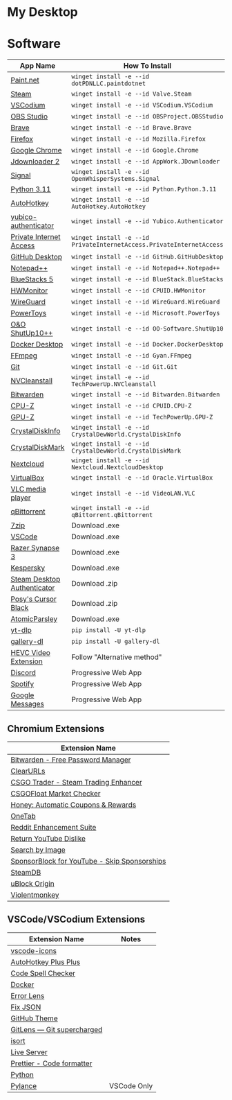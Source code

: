 # My Desktop

# Software

| App Name                                                                               | How To Install                                                       |
| -------------------------------------------------------------------------------------- | -------------------------------------------------------------------- |
| [Paint.net](https://www.getpaint.net/)                                                 | `winget install -e --id dotPDNLLC.paintdotnet`                       |
| [Steam](https://store.steampowered.com/)                                               | `winget install -e --id Valve.Steam`                                 |
| [VSCodium](https://vscodium.com/)                                                      | `winget install -e --id VSCodium.VSCodium`                           |
| [OBS Studio](https://obsproject.com/)                                                  | `winget install -e --id OBSProject.OBSStudio`                        |
| [Brave](https://brave.com/)                                                            | `winget install -e --id Brave.Brave`                                 |
| [Firefox](https://www.mozilla.org/en-US/firefox/new/)                                  | `winget install -e --id Mozilla.Firefox`                             |
| [Google Chrome](https://www.google.com/chrome/)                                        | `winget install -e --id Google.Chrome`                               |
| [Jdownloader 2](https://jdownloader.org/jdownloader2)                                  | `winget install -e --id AppWork.JDownloader`                         |
| [Signal](https://signal.org/en/)                                                       | `winget install -e --id OpenWhisperSystems.Signal`                   |
| [Python 3.11](https://www.python.org/)                                                 | `winget install -e --id Python.Python.3.11`                          |
| [AutoHotkey](https://www.autohotkey.com/)                                              | `winget install -e --id AutoHotkey.AutoHotkey`                       |
| [yubico-authenticator](https://www.yubico.com/products/yubico-authenticator/)          | `winget install -e --id Yubico.Authenticator`                        |
| [Private Internet Access](https://www.privateinternetaccess.com/)                      | `winget install -e --id PrivateInternetAccess.PrivateInternetAccess` |
| [GitHub Desktop](https://desktop.github.com/)                                          | `winget install -e --id GitHub.GitHubDesktop`                        |
| [Notepad++](https://notepad-plus-plus.org/downloads/)                                  | `winget install -e --id Notepad++.Notepad++`                         |
| [BlueStacks 5](https://www.bluestacks.com/bluestacks-5.html)                           | `winget install -e --id BlueStack.BlueStacks`                        |
| [HWMonitor](https://www.cpuid.com/softwares/hwmonitor.html)                            | `winget install -e --id CPUID.HWMonitor`                             |
| [WireGuard](https://www.wireguard.com/)                                                | `winget install -e --id WireGuard.WireGuard`                         |
| [PowerToys](https://github.com/microsoft/PowerToys)                                    | `winget install -e --id Microsoft.PowerToys`                         |
| [O&O ShutUp10++](https://www.oo-software.com/en/shutup10)                              | `winget install -e --id OO-Software.ShutUp10`                        |
| [Docker Desktop](https://www.docker.com/products/docker-desktop/)                      | `winget install -e --id Docker.DockerDesktop`                        |
| [FFmpeg](https://ffmpeg.org/)                                                          | `winget install -e --id Gyan.FFmpeg`                                 |
| [Git](https://gitforwindows.org/)                                                      | `winget install -e --id Git.Git`                                     |
| [NVCleanstall](https://www.techpowerup.com/download/techpowerup-nvcleanstall/)         | `winget install -e --id TechPowerUp.NVCleanstall`                    |
| [Bitwarden](https://bitwarden.com/download/)                                           | `winget install -e --id Bitwarden.Bitwarden`                         |
| [CPU-Z](https://www.cpuid.com/softwares/cpu-z.html)                                    | `winget install -e --id CPUID.CPU-Z`                                 |
| [GPU-Z](https://www.techpowerup.com/gpuz/)                                             | `winget install -e --id TechPowerUp.GPU-Z`                           |
| [CrystalDiskInfo](https://crystalmark.info/en/software/crystaldiskinfo)                | `winget install -e --id CrystalDewWorld.CrystalDiskInfo`             |
| [CrystalDiskMark](https://crystalmark.info/en/software/crystaldiskmark/)               | `winget install -e --id CrystalDewWorld.CrystalDiskMark`             |
| [Nextcloud](https://nextcloud.com/)                                                    | `winget install -e --id Nextcloud.NextcloudDesktop`                  |
| [VirtualBox](https://www.virtualbox.org/)                                              | `winget install -e --id Oracle.VirtualBox`                           |
| [VLC media player](https://www.videolan.org/vlc/)                                      | `winget install -e --id VideoLAN.VLC`                                |
| [qBittorrent](https://www.qbittorrent.org/)                                            | `winget install -e --id qBittorrent.qBittorrent`                     |
| [7zip](https://www.7-zip.org/)                                                         | Download .exe                                                        |
| [VSCode](https://code.visualstudio.com/)                                               | Download .exe                                                        |
| [Razer Synapse 3](https://www.razer.com/eu-en/synapse-3)                               | Download .exe                                                        |
| [Kespersky](https://usa.kaspersky.com/)                                                | Download .exe                                                        |
| [Steam Desktop Authenticator](https://github.com/Jessecar96/SteamDesktopAuthenticator) | Download .zip                                                        |
| [Posy's Cursor Black](http://www.michieldb.nl/other/cursors/)                          | Download .zip                                                        |
| [AtomicParsley](https://atomicparsley.sourceforge.net/)                                | Download .exe                                                        |
| [yt-dlp](https://github.com/yt-dlp/yt-dlp)                                             | `pip install -U yt-dlp`                                              |
| [gallery-dl](https://github.com/mikf/gallery-dl)                                       | `pip install -U gallery-dl`                                          |
| [HEVC Video Extension](https://www.codecguide.com/media_foundation_codecs.htm)         | Follow "Alternative method"                                          |
| [Discord](https://discord.com/app)                                                     | Progressive Web App                                                  |
| [Spotify](https://open.spotify.com/)                                                   | Progressive Web App                                                  |
| [Google Messages](https://messages.google.com/)                                        | Progressive Web App                                                  |

## Chromium Extensions

| Extension Name                                                                                                                                            |
| --------------------------------------------------------------------------------------------------------------------------------------------------------- |
| [Bitwarden - Free Password Manager](https://chrome.google.com/webstore/detail/bitwarden-free-password-m/nngceckbapebfimnlniiiahkandclblb?hl=en)           |
| [ClearURLs](https://chrome.google.com/webstore/detail/clearurls/lckanjgmijmafbedllaakclkaicjfmnk?hl=en)                                                   |
| [CSGO Trader - Steam Trading Enhancer](https://chrome.google.com/webstore/detail/csgo-trader-steam-trading/kaibcgikagnkfgjnibflebpldakfhfih?hl=en)        |
| [CSGOFloat Market Checker](https://chrome.google.com/webstore/detail/csgofloat-market-checker/jjicbefpemnphinccgikpdaagjebbnhg?hl=en)                     |
| [Honey: Automatic Coupons & Rewards](https://chrome.google.com/webstore/detail/honey-automatic-coupons-r/bmnlcjabgnpnenekpadlanbbkooimhnj?hl=en)          |
| [OneTab](https://chrome.google.com/webstore/detail/onetab/chphlpgkkbolifaimnlloiipkdnihall?hl=en)                                                         |
| [Reddit Enhancement Suite](https://chrome.google.com/webstore/detail/reddit-enhancement-suite/kbmfpngjjgdllneeigpgjifpgocmfgmb?hl=en)                     |
| [Return YouTube Dislike](https://chrome.google.com/webstore/detail/return-youtube-dislike/gebbhagfogifgggkldgodflihgfeippi?hl=en)                         |
| [Search by Image](https://chrome.google.com/webstore/detail/search-by-image/cnojnbdhbhnkbcieeekonklommdnndci?hl=en)                                       |
| [SponsorBlock for YouTube - Skip Sponsorships](https://chrome.google.com/webstore/detail/sponsorblock-for-youtube/mnjggcdmjocbbbhaepdhchncahnbgone?hl=en) |
| [SteamDB](https://chrome.google.com/webstore/detail/steamdb/kdbmhfkmnlmbkgbabkdealhhbfhlmmon?hl=en)                                                       |
| [uBlock Origin](https://chrome.google.com/webstore/detail/ublock-origin/cjpalhdlnbpafiamejdnhcphjbkeiagm?hl=en)                                           |
| [Violentmonkey](https://chrome.google.com/webstore/detail/violentmonkey/jinjaccalgkegednnccohejagnlnfdag?hl=en)                                           |

## VSCode/VSCodium Extensions

| Extension Name                                                                                                      | Notes       |
| ------------------------------------------------------------------------------------------------------------------- | ----------- |
| [vscode-icons](https://marketplace.visualstudio.com/items?itemName=vscode-icons-team.vscode-icons)                  |             |
| [AutoHotkey Plus Plus](https://marketplace.visualstudio.com/items?itemName=mark-wiemer.vscode-autohotkey-plus-plus) |             |
| [Code Spell Checker](https://marketplace.visualstudio.com/items?itemName=streetsidesoftware.code-spell-checker)     |             |
| [Docker](https://marketplace.visualstudio.com/items?itemName=ms-azuretools.vscode-docker)                           |             |
| [Error Lens](https://marketplace.visualstudio.com/items?itemName=usernamehw.errorlens)                              |             |
| [Fix JSON](https://marketplace.visualstudio.com/items?itemName=oliversturm.fix-json)                                |             |
| [GitHub Theme](https://marketplace.visualstudio.com/items?itemName=GitHub.github-vscode-theme)                      |             |
| [GitLens — Git supercharged](https://marketplace.visualstudio.com/items?itemName=eamodio.gitlens)                   |             |
| [isort](https://marketplace.visualstudio.com/items?itemName=ms-python.isort)                                        |             |
| [Live Server](https://marketplace.visualstudio.com/items?itemName=ritwickdey.LiveServer)                            |             |
| [Prettier - Code formatter](https://marketplace.visualstudio.com/items?itemName=esbenp.prettier-vscode)             |             |
| [Python](https://marketplace.visualstudio.com/items?itemName=ms-python.python)                                      |             |
| [Pylance ](https://marketplace.visualstudio.com/items?itemName=ms-python.vscode-pylance)                            | VSCode Only |

